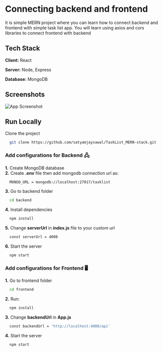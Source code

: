 # Connecting backend and frontend

It is simple MERN project where you can learn how to connect backend and frontend with simple task list app. You will learn using axios and cors libraries to connect frontend with backend


## Tech Stack

**Client:** React

**Server:** Node, Express

**Database:** MongoDB


## Screenshots

![App Screenshot](https://github.com/satyamjaysawal/TaskList_MERN-stack/assets/108862706/1f114ad4-a3e0-45e2-a059-cb2d372b4eed)


## Run Locally

Clone the project

```bash
  git clone https://github.com/satyamjaysawal/TaskList_MERN-stack.git
```

### Add configurations for **Backend** 🖧
**1.** Create MongoDB database \
**2.** Create **.env** file then add mongodb connection url as:

```bash
  MONGO_URL = mongodb://localhost:27017/tasklist
```

**3.** Go to backend folder

```bash
  cd backend
```

**4.** Install dependencies

```bash
  npm install
```
**5.** Change **serverUrl** in **index.js** file to your custom url 
```bash
  const serverUrl = 4000
```
**6.** Start the server

```bash
  npm start
```

### Add configurations for **Frontend** 🖥 
**1.** Go to frontend folder

```bash
  cd frontend
```

**2.** Run:

```bash
  npm install
```

**3.** Change **backendUrl** in **App.js** 

```bash
  const backendUrl = 'http://localhost:4000/api'
```

**4.** Start the server

```bash
  npm start
```



